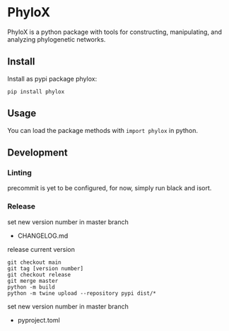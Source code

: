 # PhyloX

PhyloX is a python package with tools for constructing, manipulating, and analyzing phylogenetic networks.

## Install

Install as pypi package phylox:
```
pip install phylox
```

## Usage

You can load the package methods with `import phylox` in python.

## Development

### Linting

precommit is yet to be configured, for now, simply run black and isort.

### Release

set new version number in master branch
 - CHANGELOG.md

release current version
```
git checkout main
git tag [version number]
git checkout release
git merge master
python -m build
python -m twine upload --repository pypi dist/*
```
set new version number in master branch
 - pyproject.toml

